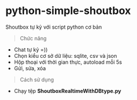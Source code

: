 # python-simple-shoutbox
Shoutbox tự kỷ với script python cơ bản

> Chức năng
- Chat tự kỷ =))
- Chọn kiểu cơ sở dữ liệu: sqlite, csv và json
- Hộp thoại với thời gian thực, autoload mỗi 5s
- Gửi, sửa, xóa

> Cách sử dụng
- Chạy tệp **ShoutboxRealtimeWithDBtype.py**